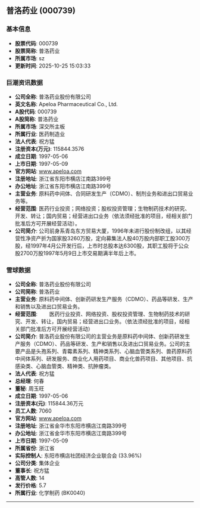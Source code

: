 ## 普洛药业 (000739)

### 基本信息

- **股票代码**: 000739
- **股票简称**: 普洛药业
- **所属市场**: sz
- **更新时间**: 2025-10-25 15:03:33

### 巨潮资讯数据

- **公司全称**: 普洛药业股份有限公司
- **英文名称**: Apeloa Pharmaceutical Co., Ltd.
- **A股代码**: 000739
- **A股简称**: 普洛药业
- **所属市场**: 深交所主板
- **所属行业**: 医药制造业
- **法人代表**: 祝方猛
- **注册资本(万元)**: 115844.3576
- **成立日期**: 1997-05-06
- **上市日期**: 1997-05-09
- **官方网站**: www.apeloa.com
- **注册地址**: 浙江省东阳市横店江南路399号
- **办公地址**: 浙江省东阳市横店江南路399号
- **主营业务**: 原料药中间体、合同研发生产（CDMO）、制剂业务和进出口贸易业务等。
- **经营范围**: 医药行业投资；网络投资；股权投资管理；生物制药技术的研究、开发、转让；国内贸易；经营进出口业务（依法须经批准的项目，经相关部门批准后方可开展经营活动）。
- **公司简介**: 公司前身系青岛东方贸易大厦，1996年未进行股份制改组，以其经营性净资产折为国家股3260万股，定向募集法人股40万股内部职工股300万股，经1997年4月公开发行后，上市时总股本达6300股，其职工股将于公众股2700万股1997年5月9日上市交易期满半年后上市。

### 雪球数据

- **公司全称**: 普洛药业股份有限公司
- **公司简称**: 普洛药业
- **主营业务**: 原料药中间体、创新药研发生产服务（CDMO）、药品等研发、生产和销售以及进出口贸易业务。
- **经营范围**: 　　医药行业投资、网络投资、股权投资管理、生物制药技术的研究、开发、转让，国内贸易；经营进出口业务。（依法须经批准的项目，经相关部门批准后方可开展经营活动）
- **公司简介**: 普洛药业股份有限公司的主营业务是原料药中间体、创新药研发生产服务（CDMO）、药品等研发、生产和销售以及进出口贸易业务。公司的主要产品是头孢系列、青霉素系列、精神类系列、心脑血管类系列、兽药原料药中间体系列、研发服务、商业化人用药项目、商业化兽药项目、其他项目、抗感染类、心脑血管类、精神类、抗肿瘤类。
- **法人代表**: 祝方猛
- **总经理**: 何春
- **董秘**: 周玉旺
- **成立日期**: 1997-05-06
- **注册资本(元)**: 115844.36万元
- **员工人数**: 7060
- **官方网站**: www.apeloa.com
- **注册地址**: 浙江省金华市东阳市横店江南路399号
- **办公地址**: 浙江省金华市东阳市横店江南路399号
- **上市日期**: 1997-05-09
- **所属省份**: 浙江省
- **实际控制人**: 东阳市横店社团经济企业联合会 (33.96%)
- **公司分类**: 集体企业
- **董事长**: 祝方猛
- **高管人数**: 14
- **发行价格**: 5.7
- **所属行业**: 化学制药 (BK0040)

---